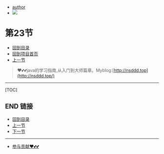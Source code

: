 + [author](https://github.com/3293172751)
+ <a href="https://github.com/3293172751" target="_blank"><img src="https://img.shields.io/badge/Github-xiongxinwei-inactive?style=social&logo=github"></a></p>
# 第23节
+ [回到目录](../README.md)
+ [回到项目首页](../../README.md)
+ [上一节](22.md)
> ❤️💕💕java的学习指南,从入门到大师篇章。Myblog:[http://nsddd.top](http://nsddd.top/)
---
[TOC]





## END 链接
+ [回到目录](../README.md)
+ [上一节](22.md)
+ [下一节](24.md)
---
+ [参与贡献❤️💕💕](https://github.com/3293172751/Block_Chain/blob/master/Git/git-contributor.md)